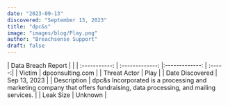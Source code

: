 ```yaml
---
date: "2023-09-13"
discovered: "September 13, 2023"
title: "dpc&s"
image: "images/blog/Play.png"
author: "Breachsense Support"
draft: false
---
```


| Data Breach Report           |              | 
| :-----------: | :-------------:     |:-------------:    | :-----:|
| Victim      | dpconsulting.com      | 
| Threat Actor      | Play      | 
| Date Discovered      | Sep 13, 2023      | 
| Description      | dpc&s Incorporated is a processing and marketing company that offers fundraising, data processing, and mailing services.      | 
| Leak Size      | Unknown      | 

